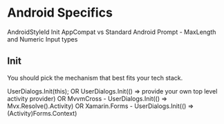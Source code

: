 ﻿# Android Specifics

AndroidStyleId
Init
AppCompat vs Standard
Android Prompt - MaxLength and Numeric Input types

## Init
You should pick the mechanism that best fits your tech stack.  

UserDialogs.Init(this);
    OR UserDialogs.Init(() => provide your own top level activity provider)
    OR MvvmCross - UserDialogs.Init(() => Mvx.Resolve<IMvxAndroidCurrentTopActivity>().Activity)
    OR Xamarin.Forms - UserDialogs.Init(() => (Activity)Forms.Context)